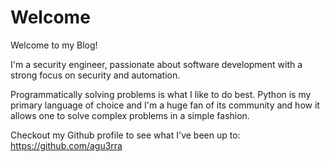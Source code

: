 # Welcome
Welcome to my Blog!

I'm a security engineer, passionate about software development with a strong focus on security and automation.

Programmatically solving problems is what I like to do best. Python is my primary language of choice and I'm a huge fan of its community and how it allows one to solve complex problems in a simple fashion.

Checkout my Github profile to see what I've been up to: https://github.com/agu3rra

